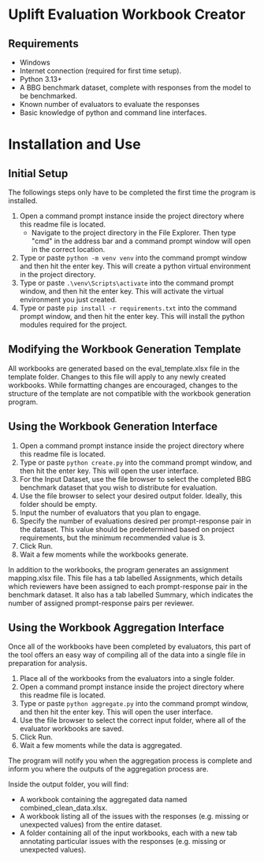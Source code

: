 # Uplift Evaluation Workbook Creator


## Requirements
- Windows
- Internet connection (required for first time setup).
- Python 3.13+
- A BBG benchmark dataset, complete with responses from the model to be benchmarked.
- Known number of evaluators to evaluate the responses
- Basic knowledge of python and command line interfaces.

 
# Installation and Use

## Initial Setup
The followings steps only have to be completed the first time the program is installed. 

1. Open a command prompt instance inside the project directory where this readme file is located.
    - Navigate to the project directory in the File Explorer. Then type "cmd" in the address bar and a command prompt window will open in the correct location.
2. Type or paste `python -m venv venv` into the command prompt window and then hit the enter key. This will create a python virtual environment in the project directory.
3. Type or paste `.\venv\Scripts\activate` into the command prompt window, and then hit the enter key. This will activate the virtual environment you just created.
4. Type or paste `pip install -r requirements.txt` into the command prompt window, and then hit the enter key. This will install the python modules required for the project.

## Modifying the Workbook Generation Template
All workbooks are generated based on the eval_template.xlsx file in the template folder. Changes to this file will apply to any newly created workbooks. While formatting changes are encouraged, changes to the structure of the template are not compatible with the workbook generation program.

## Using the Workbook Generation Interface
1. Open a command prompt instance inside the project directory where this readme file is located. 
2. Type or paste `python create.py` into the command prompt window, and then hit the enter key. This will open the user interface.
3. For the Input Dataset, use the file browser to select the completed BBG benchmark dataset that you wish to distribute for evaluation.
4. Use the file browser to select your desired output folder. Ideally, this folder should be empty.  
5. Input the number of evaluators that you plan to engage.
6. Specify the number of evaluations desired per prompt-response pair in the dataset.  This value should be predetermined based on project requirements, but the minimum recommended value is 3. 
7. Click Run.
8. Wait a few moments while the workbooks generate.

In addition to the workbooks, the program generates an assignment mapping.xlsx file. This file has a tab labelled Assignments, which
details which reviewers have been assigned to each prompt-response pair in the benchmark dataset. It also has a tab labelled Summary, which indicates the number of assigned prompt-response pairs per reviewer.

## Using the Workbook Aggregation Interface
Once all of the workbooks have been completed by evaluators, this part of the tool offers an easy way of compiling all of the data into a single file in preparation for analysis. 

1. Place all of the workbooks from the evaluators into a single folder.
2. Open a command prompt instance inside the project directory where this readme file is located. 
3. Type or paste `python aggregate.py` into the command prompt window, and then hit the enter key. This will open the user interface.
4. Use the file browser to select the correct input folder, where all of the evaluator workbooks are saved.
5. Click Run.
6. Wait a few moments while the data is aggregated.

The program will notify you when the aggregation process is complete and inform you where the outputs of the aggregation process are.

Inside the output folder, you will find:
- A workbook containing the aggregated data named combined_clean_data.xlsx.
- A workbook listing all of the issues with the responses (e.g. missing or unexpected values) from the entire dataset.
- A folder containing all of the input workbooks, each with a new tab annotating particular issues with the responses (e.g. missing or unexpected values).



